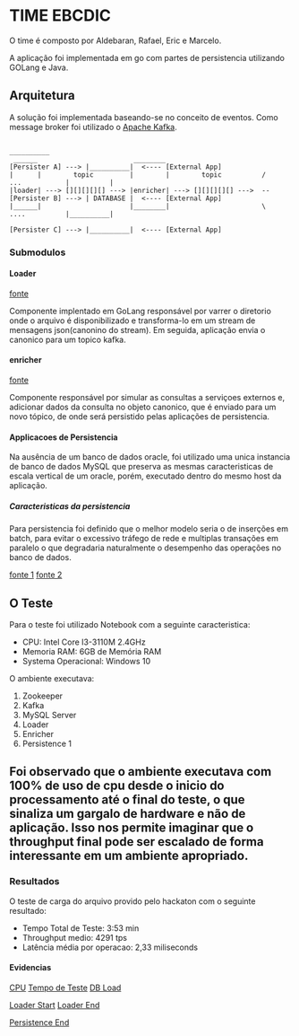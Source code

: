 # TIME EBCDIC #

O time é composto por Aldebaran, Rafael, Eric e Marcelo.

A aplicação foi implementada em go com partes de persistencia utilizando GOLang e Java.

## Arquitetura ##

A solução foi implementada baseando-se no conceito de eventos. Como message broker foi utilizado o [Apache Kafka](http://kafka.apache.org/).

```
                                                                                     __________
 ______                        ________                          [Persister A] ---> |__________|  <---- [External App]
|      |        topic         |        |        topic          /      ...           |          |
|loader| ---> [][][][][] ---> |enricher| ---> [][][][][] --->  --[Persister B] ---> | DATABASE |  <---- [External App]
|______|                      |________|                       \      ....          |__________|
                                                                 [Persister C] ---> |__________|  <---- [External App]
```

### Submodulos ###

#### Loader ####

[fonte](https://github.com/aldebap/hackatonFB/tree/master/requestLoader)

Componente implentado em GoLang responsável por varrer o diretorio onde o arquivo é disponibilizado e transforma-lo em um stream de mensagens json(canonino do stream). Em seguida, aplicação envia o canonico para um topico kafka.

#### enricher ####

[fonte](https://github.com/aldebap/hackatonFB/tree/master/project)

Componente responsável por simular as consultas a serviçoes externos e, adicionar dados da consulta no objeto canonico, que é enviado para um novo tópico, de onde será persistido pelas aplicações de persistencia.

#### Applicacoes de Persistencia ####

Na ausência de um banco de dados oracle, foi utilizado uma unica instancia de banco de dados MySQL que preserva as mesmas caracteristicas de escala vertical de um oracle, porém, executado dentro do mesmo host da aplicação.

##### Caracteristicas da persistencia #####

Para persistencia foi definido que o melhor modelo seria o de inserções em batch, para evitar o excessivo tráfego de rede e multiplas transações em paralelo o que degradaria naturalmente o desempenho das operações no banco de dados.

[fonte 1](https://github.com/aldebap/hackatonFB/tree/master/ajuste-persistence/) [fonte 2](https://github.com/aldebap/hackatonFB)

## O Teste ##

Para o teste foi utilizado Notebook com a seguinte caracteristica:

* CPU: Intel Core I3-3110M 2.4GHz 
* Memoria RAM: 6GB de Memória RAM 
* Systema Operacional: Windows 10

O ambiente executava:
1. Zookeeper
2. Kafka
3. MySQL Server
4. Loader
5. Enricher
6. Persistence 1

Foi observado que o ambiente executava com 100% de uso de cpu desde o inicio do processamento até o final do teste, o que sinaliza um gargalo de hardware e não de aplicação. Isso nos permite imaginar que o throughput final pode ser escalado de forma interessante em um ambiente apropriado.
---
### Resultados ###

O teste de carga do arquivo provido pelo hackaton com o seguinte resultado:

* Tempo Total de Teste: 3:53 min
* Throughput medio: 4291 tps
* Latência média por operacao: 2,33 miliseconds

#### Evidencias ####
[CPU](https://github.com/aldebap/hackatonFB/blob/master/CPUEvidence.png)
[Tempo de Teste](https://github.com/aldebap/hackatonFB/blob/master/cronometro.jpg)
[DB Load](https://github.com/aldebap/hackatonFB/blob/master/dbevidence.PNG)

[Loader Start](https://github.com/aldebap/hackatonFB/blob/master/loader-start-evidence.PNG)
[Loader End](https://github.com/aldebap/hackatonFB/blob/master/loader-end-evidence.PNG)

[Persistence End](https://github.com/aldebap/hackatonFB/blob/master/db-end-evidence.PNG)